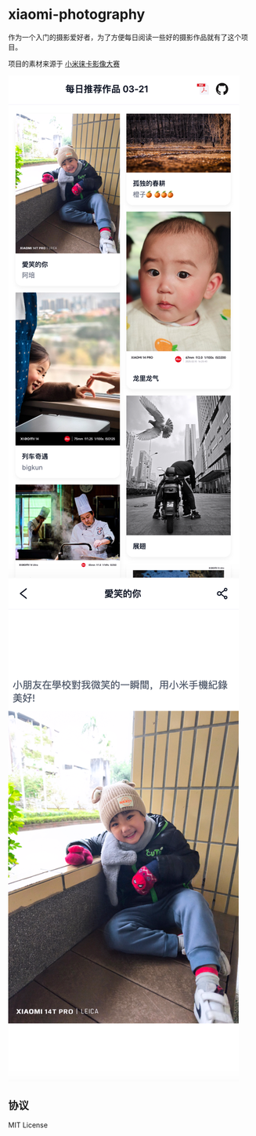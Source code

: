 # xiaomi-photography

作为一个入门的摄影爱好者，为了方便每日阅读一些好的摄影作品就有了这个项目。

项目的素材来源于 [小米徕卡影像大赛](https://www.mi.com/visual/award/workList?type=imageCiTiao)

<img src="./image.png" style="max-width: 500px" />
<img src="./image-1.png" style="max-width: 500px" />

## 协议

MIT License
